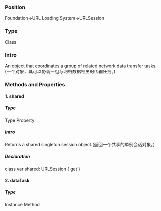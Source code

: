 ### Position
Foundation->URL Loading System->URLSession

### Type
Class

### Intro
An object that coordinates a group of related network data transfer tasks.(一个对象，其可以协调一组与网络数据相关的传输任务。)

### Methods and Properties
#### 1. shared
##### Type
Type Property

##### Intro
Returns a shared singleton session object.(返回一个共享的单例会话对象。)

##### Declaration
class var shared: URLSession { get }

#### 2. dataTask
##### Type
Instance Method





